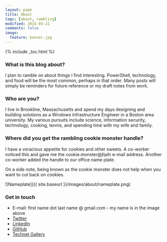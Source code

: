 ```yaml
---
layout: page
title: About
tags: [about, rambling]
modified: 2015-03-21
comments: false
image:
  feature: banner.jpg
---
```

{% include _toc.html %}

### What is this blog about?

I plan to ramble on about things I find interesting.  PowerShell, technology, and food will be the most common, perhaps in that order.  Many posts will simply be reminders for future reference or my draft notes from work.

### Who are you?

I live in Brookline, Massachusetts and spend my days designing and building solutions as a Windows Infrastructure Engineer in a Boston area university.  My various pursuits include science, information security, technology, cooking, tennis, and spending time with my wife and family.

### Where did you get the rambling cookie monster handle?

I have a voracious appetite for cookies and other sweets.  A co-worker noticed this and gave me the cookie.monster@*fqdn* e-mail address.  Another co-worker added the handle to our office name plate.

On a side note, being known as the cookie monster does not help when you want to cut back on cookies.

![Nameplate]({{ site.baseurl }}/images/about/nameplate.png)

### Get in touch

* E-mail: first name dot last name @ gmail.com - my name is in the image above
* [Twitter](https://twitter.com/psCookieMonster)
* [LinkedIn](https://www.linkedin.com/in/wframe)
* [GitHub](https://github.com/RamblingCookieMonster)
* [Technet Gallery](https://gallery.technet.microsoft.com/site/search?f%5B0%5D.Type=User&f%5B0%5D.Value=Cookie.Monster)
